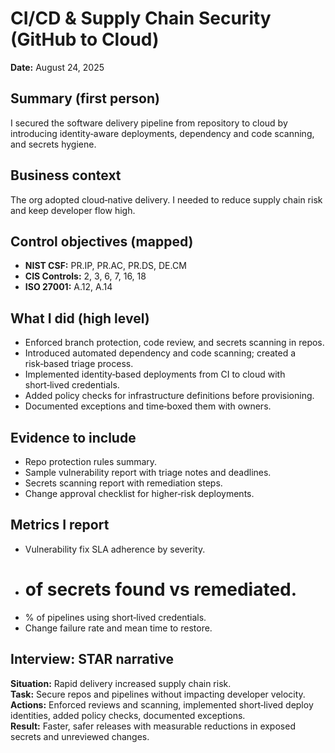 # CI/CD & Supply Chain Security (GitHub to Cloud)

**Date:** August 24, 2025

## Summary (first person)
I secured the software delivery pipeline from repository to cloud by introducing identity‑aware deployments, dependency and code scanning, and secrets hygiene.

## Business context
The org adopted cloud‑native delivery. I needed to reduce supply chain risk and keep developer flow high.

## Control objectives (mapped)
- **NIST CSF:** PR.IP, PR.AC, PR.DS, DE.CM
- **CIS Controls:** 2, 3, 6, 7, 16, 18
- **ISO 27001:** A.12, A.14

## What I did (high level)
- Enforced branch protection, code review, and secrets scanning in repos.
- Introduced automated dependency and code scanning; created a risk‑based triage process.
- Implemented identity‑based deployments from CI to cloud with short‑lived credentials.
- Added policy checks for infrastructure definitions before provisioning.
- Documented exceptions and time‑boxed them with owners.

## Evidence to include
- Repo protection rules summary.
- Sample vulnerability report with triage notes and deadlines.
- Secrets scanning report with remediation steps.
- Change approval checklist for higher‑risk deployments.

## Metrics I report
- Vulnerability fix SLA adherence by severity.
- # of secrets found vs remediated.
- % of pipelines using short‑lived credentials.
- Change failure rate and mean time to restore.

## Interview: STAR narrative
**Situation:** Rapid delivery increased supply chain risk.  
**Task:** Secure repos and pipelines without impacting developer velocity.  
**Actions:** Enforced reviews and scanning, implemented short‑lived deploy identities, added policy checks, documented exceptions.  
**Result:** Faster, safer releases with measurable reductions in exposed secrets and unreviewed changes.
